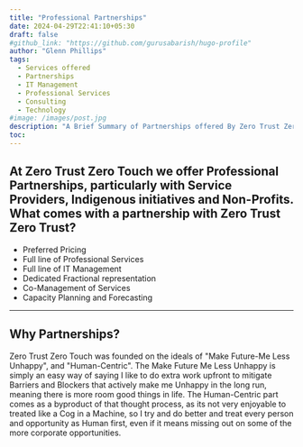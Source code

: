 ```yaml
---
title: "Professional Partnerships"
date: 2024-04-29T22:41:10+05:30
draft: false
#github_link: "https://github.com/gurusabarish/hugo-profile"
author: "Glenn Phillips"
tags:
  - Services offered
  - Partnerships
  - IT Management
  - Professional Services
  - Consulting
  - Technology
#image: /images/post.jpg
description: "A Brief Summary of Partnerships offered By Zero Trust Zero Touch"
toc: 
---
```


## At Zero Trust Zero Touch we offer Professional Partnerships, particularly with Service Providers, Indigenous initiatives and Non-Profits. What comes with a partnership with Zero Trust Zero Trust?
 - Preferred Pricing
 - Full line of Professional Services
 - Full line of IT Management
 - Dedicated Fractional representation
 - Co-Management of Services
 - Capacity Planning and Forecasting

<hr>

## Why Partnerships?

Zero Trust Zero Touch was founded on the ideals of "Make Future-Me Less Unhappy", and "Human-Centric".  The Make Future Me Less Unhappy is simply an easy way of saying I like to do extra work upfront to mitigate Barriers and Blockers that actively make me Unhappy in the long run, meaning there is more room good things in life. The Human-Centric part comes as a byproduct of that thought process, as its not very enjoyable to treated like a Cog in a Machine, so I try and do better and treat every person and opportunity as Human first, even if it means missing out on some of the more corporate opportunities.
